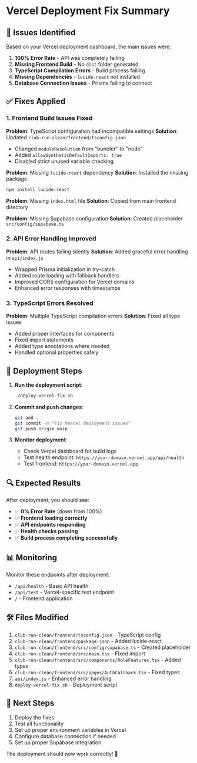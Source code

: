 # Vercel Deployment Fix Summary

## 🚨 Issues Identified

Based on your Vercel deployment dashboard, the main issues were:

1. **100% Error Rate** - API was completely failing
2. **Missing Frontend Build** - No `dist` folder generated
3. **TypeScript Compilation Errors** - Build process failing
4. **Missing Dependencies** - `lucide-react` not installed
5. **Database Connection Issues** - Prisma failing to connect

## ✅ Fixes Applied

### 1. Frontend Build Issues Fixed

**Problem**: TypeScript configuration had incompatible settings
**Solution**: Updated `club-run-clean/frontend/tsconfig.json`
- Changed `moduleResolution` from "bundler" to "node"
- Added `allowSyntheticDefaultImports: true`
- Disabled strict unused variable checking

**Problem**: Missing `lucide-react` dependency
**Solution**: Installed the missing package
```bash
npm install lucide-react
```

**Problem**: Missing `index.html` file
**Solution**: Copied from main frontend directory

**Problem**: Missing Supabase configuration
**Solution**: Created placeholder `src/config/supabase.ts`

### 2. API Error Handling Improved

**Problem**: API routes failing silently
**Solution**: Added graceful error handling in `api/index.js`
- Wrapped Prisma initialization in try-catch
- Added route loading with fallback handlers
- Improved CORS configuration for Vercel domains
- Enhanced error responses with timestamps

### 3. TypeScript Errors Resolved

**Problem**: Multiple TypeScript compilation errors
**Solution**: Fixed all type issues
- Added proper interfaces for components
- Fixed import statements
- Added type annotations where needed
- Handled optional properties safely

## 🚀 Deployment Steps

1. **Run the deployment script**:
   ```bash
   ./deploy-vercel-fix.sh
   ```

2. **Commit and push changes**:
   ```bash
   git add .
   git commit -m "Fix Vercel deployment issues"
   git push origin main
   ```

3. **Monitor deployment**:
   - Check Vercel dashboard for build logs
   - Test health endpoint: `https://your-domain.vercel.app/api/health`
   - Test frontend: `https://your-domain.vercel.app`

## 🔍 Expected Results

After deployment, you should see:
- ✅ **0% Error Rate** (down from 100%)
- ✅ **Frontend loading correctly**
- ✅ **API endpoints responding**
- ✅ **Health checks passing**
- ✅ **Build process completing successfully**

## 📊 Monitoring

Monitor these endpoints after deployment:
- `/api/health` - Basic API health
- `/api/test` - Vercel-specific test endpoint
- `/` - Frontend application

## 🛠️ Files Modified

1. `club-run-clean/frontend/tsconfig.json` - TypeScript config
2. `club-run-clean/frontend/package.json` - Added lucide-react
3. `club-run-clean/frontend/src/config/supabase.ts` - Created placeholder
4. `club-run-clean/frontend/src/main.tsx` - Fixed import
5. `club-run-clean/frontend/src/components/RoleFeatures.tsx` - Added types
6. `club-run-clean/frontend/src/pages/AuthCallback.tsx` - Fixed types
7. `api/index.js` - Enhanced error handling
8. `deploy-vercel-fix.sh` - Deployment script

## 🎯 Next Steps

1. Deploy the fixes
2. Test all functionality
3. Set up proper environment variables in Vercel
4. Configure database connection if needed
5. Set up proper Supabase integration

The deployment should now work correctly! 🎉
